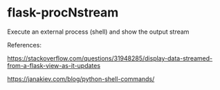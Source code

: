 # flask-procNstream
Execute an external process (shell) and show the output stream

References:

https://stackoverflow.com/questions/31948285/display-data-streamed-from-a-flask-view-as-it-updates

https://janakiev.com/blog/python-shell-commands/
